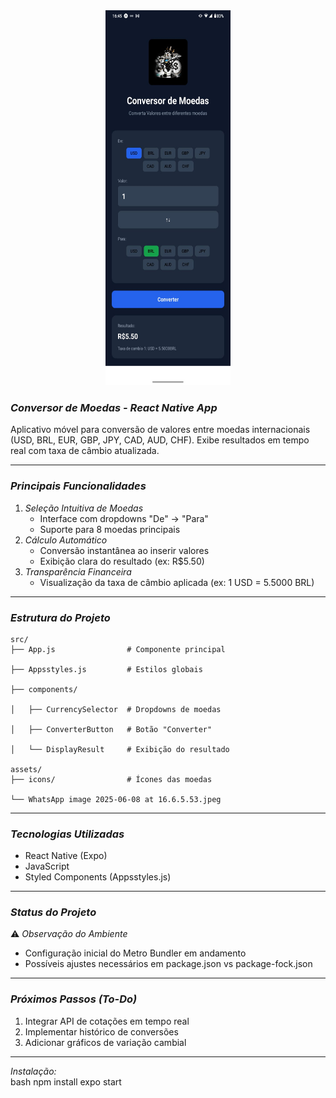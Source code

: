 
<div align="center">
 <img src="https://github.com/Zerogallo/Conversor-de-Moedas-Mobile/blob/main/WhatsApp%20Image%202025-08-06%20at%2016.45.53.jpeg" style="width: 200px; height: 600px;"/>
</div>

### *Conversor de Moedas - React Native App*  


Aplicativo móvel para conversão de valores entre moedas internacionais (USD, BRL, EUR, GBP, JPY, CAD, AUD, CHF). Exibe resultados em tempo real com taxa de câmbio atualizada.

---

### *Principais Funcionalidades*
1. *Seleção Intuitiva de Moedas*  
   - Interface com dropdowns "De" → "Para"  
   - Suporte para 8 moedas principais  
2. *Cálculo Automático*  
   - Conversão instantânea ao inserir valores  
   - Exibição clara do resultado (ex: R$5.50)  
3. *Transparência Financeira*  
   - Visualização da taxa de câmbio aplicada (ex: 1 USD = 5.5000 BRL)  

---

### *Estrutura do Projeto*

    src/
    ├── App.js                # Componente principal

    ├── Appsstyles.js         # Estilos globais

    ├── components/

    │   ├── CurrencySelector  # Dropdowns de moedas

    │   ├── ConverterButton   # Botão "Converter"

    │   └── DisplayResult     # Exibição do resultado
    
    assets/
    ├── icons/                # Ícones das moedas

    └── WhatsApp image 2025-06-08 at 16.6.5.53.jpeg 


---

### *Tecnologias Utilizadas*
- React Native (Expo)  
- JavaScript  
- Styled Components (Appsstyles.js)  

---

### *Status do Projeto*  
⚠️ *Observação do Ambiente*  
- Configuração inicial do Metro Bundler em andamento  
- Possíveis ajustes necessários em package.json vs package-fock.json  

---

### *Próximos Passos (To-Do)*  
1. Integrar API de cotações em tempo real  
2. Implementar histórico de conversões  
3. Adicionar gráficos de variação cambial  

---



*Instalação:*  
bash
npm install
expo start


